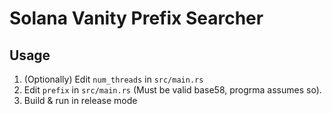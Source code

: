 # Solana Vanity Prefix Searcher

## Usage
1. (Optionally) Edit `num_threads` in `src/main.rs`
2. Edit `prefix` in `src/main.rs` (Must be valid base58, progrma assumes so).
3. Build & run in release mode
